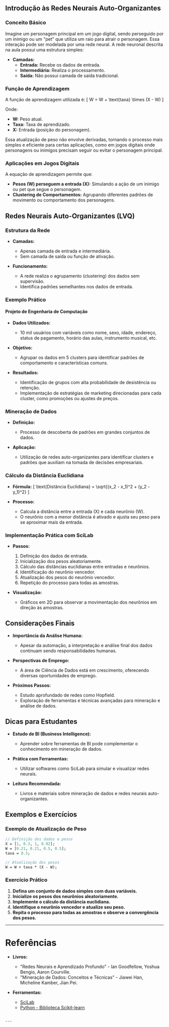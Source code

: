 ## Introdução às Redes Neurais Auto-Organizantes

### Conceito Básico

Imagine um personagem principal em um jogo digital, sendo perseguido por um inimigo ou um "pet" que utiliza um raio para atrair o personagem. Essa interação pode ser modelada por uma rede neural. A rede neuronal descrita na aula possui uma estrutura simples:

- **Camadas:**
  - **Entrada:** Recebe os dados de entrada.
  - **Intermediária:** Realiza o processamento.
  - **Saída:** Não possui camada de saída tradicional.

### Função de Aprendizagem

A função de aprendizagem utilizada é:
\[ W = W + \text{taxa} \times (X - W) \]

Onde:
- **W:** Peso atual.
- **Taxa:** Taxa de aprendizado.
- **X:** Entrada (posição do personagem).

Essa atualização de peso não envolve derivadas, tornando o processo mais simples e eficiente para certas aplicações, como em jogos digitais onde personagens ou inimigos precisam seguir ou evitar o personagem principal.

### Aplicações em Jogos Digitais

A equação de aprendizagem permite que:
- **Pesos (W) perseguem a entrada (X):** Simulando a ação de um inimigo ou pet que segue o personagem.
- **Clustering de Comportamentos:** Agrupando diferentes padrões de movimento ou comportamento dos personagens.

## Redes Neurais Auto-Organizantes (LVQ)

### Estrutura da Rede

- **Camadas:**
  - Apenas camada de entrada e intermediária.
  - Sem camada de saída ou função de ativação.

- **Funcionamento:**
  - A rede realiza o agrupamento (clustering) dos dados sem supervisão.
  - Identifica padrões semelhantes nos dados de entrada.

### Exemplo Prático

#### Projeto de Engenharia de Computação

- **Dados Utilizados:**
  - 10 mil usuários com variáveis como nome, sexo, idade, endereço, status de pagamento, horário das aulas, instrumento musical, etc.

- **Objetivo:**
  - Agrupar os dados em 5 clusters para identificar padrões de comportamento e características comuns.

- **Resultados:**
  - Identificação de grupos com alta probabilidade de desistência ou retenção.
  - Implementação de estratégias de marketing direcionadas para cada cluster, como promoções ou ajustes de preços.

### Mineração de Dados

- **Definição:**
  - Processo de descoberta de padrões em grandes conjuntos de dados.

- **Aplicação:**
  - Utilização de redes auto-organizantes para identificar clusters e padrões que auxiliam na tomada de decisões empresariais.

### Cálculo da Distância Euclidiana

- **Fórmula:**
  \[ \text{Distância Euclidiana} = \sqrt{(x_2 - x_1)^2 + (y_2 - y_1)^2} \]

- **Processo:**
  - Calcula a distância entre a entrada (X) e cada neurônio (W).
  - O neurônio com a menor distância é ativado e ajusta seu peso para se aproximar mais da entrada.

### Implementação Prática com SciLab

- **Passos:**
  1. Definição dos dados de entrada.
  2. Inicialização dos pesos aleatoriamente.
  3. Cálculo das distâncias euclidianas entre entradas e neurônios.
  4. Identificação do neurônio vencedor.
  5. Atualização dos pesos do neurônio vencedor.
  6. Repetição do processo para todas as amostras.

- **Visualização:**
  - Gráficos em 2D para observar a movimentação dos neurônios em direção às amostras.

## Considerações Finais

- **Importância da Análise Humana:**
  - Apesar da automação, a interpretação e análise final dos dados continuam sendo responsabilidades humanas.

- **Perspectivas de Emprego:**
  - A área de Ciência de Dados está em crescimento, oferecendo diversas oportunidades de emprego.

- **Próximos Passos:**
  - Estudo aprofundado de redes como Hopfield.
  - Exploração de ferramentas e técnicas avançadas para mineração e análise de dados.

## Dicas para Estudantes

- **Estudo de BI (Business Intelligence):**
  - Aprender sobre ferramentas de BI pode complementar o conhecimento em mineração de dados.

- **Prática com Ferramentas:**
  - Utilizar softwares como SciLab para simular e visualizar redes neurais.

- **Leitura Recomendada:**
  - Livros e materiais sobre mineração de dados e redes neurais auto-organizantes.

## Exemplos e Exercícios

### Exemplo de Atualização de Peso

```scilab
// Definição dos dados e pesos
X = [1, 0.3, 1, 0.92];
W = [0.21, 0.21, 0.5, 0.5];
taxa = 0.5;

// Atualização dos pesos
W = W + taxa * (X - W);
```

### Exercício Prático

1. **Defina um conjunto de dados simples com duas variáveis.**
2. **Inicialize os pesos dos neurônios aleatoriamente.**
3. **Implemente o cálculo da distância euclidiana.**
4. **Identifique o neurônio vencedor e atualize seu peso.**
5. **Repita o processo para todas as amostras e observe a convergência dos pesos.**

---

# Referências

- **Livros:**
  - "Redes Neurais e Aprendizado Profundo" - Ian Goodfellow, Yoshua Bengio, Aaron Courville.
  - "Mineração de Dados: Conceitos e Técnicas" - Jiawei Han, Micheline Kamber, Jian Pei.

- **Ferramentas:**
  - [SciLab](https://www.scilab.org/)
  - [Python - Biblioteca Scikit-learn](https://scikit-learn.org/)
```

---